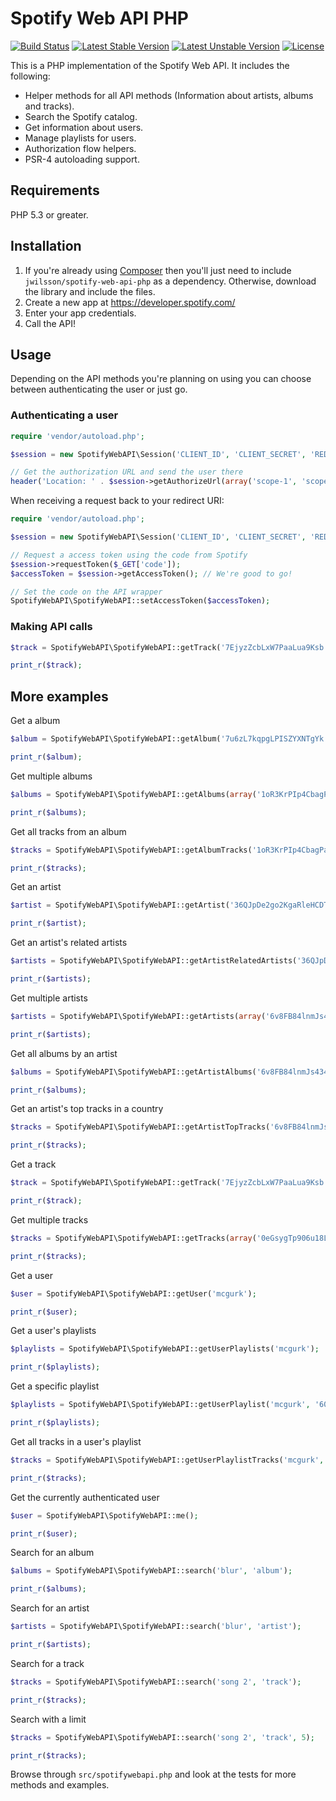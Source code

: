 # Spotify Web API PHP

[![Build Status](https://travis-ci.org/jwilsson/spotify-web-api-php.svg?branch=master)](https://travis-ci.org/jwilsson/spotify-web-api-php)
[![Latest Stable Version](https://poser.pugx.org/jwilsson/spotify-web-api-php/v/stable.svg)](https://packagist.org/packages/jwilsson/spotify-web-api-php)
[![Latest Unstable Version](https://poser.pugx.org/jwilsson/spotify-web-api-php/v/unstable.svg)](https://packagist.org/packages/jwilsson/spotify-web-api-php)
[![License](https://poser.pugx.org/jwilsson/spotify-web-api-php/license.svg)](https://packagist.org/packages/jwilsson/spotify-web-api-php)

This is a PHP implementation of the Spotify Web API. It includes the following:

* Helper methods for all API methods (Information about artists, albums and tracks).
* Search the Spotify catalog.
* Get information about users.
* Manage playlists for users.
* Authorization flow helpers.
* PSR-4 autoloading support.

## Requirements
PHP 5.3 or greater.

## Installation
1. If you're already using [Composer](https://getcomposer.org/) then you'll just need to include `jwilsson/spotify-web-api-php` as a dependency. Otherwise, download the library and include the files.
2. Create a new app at https://developer.spotify.com/
3. Enter your app credentials.
4. Call the API!

## Usage
Depending on the API methods you're planning on using you can choose between authenticating the user or just go.

### Authenticating a user

```php
require 'vendor/autoload.php';

$session = new SpotifyWebAPI\Session('CLIENT_ID', 'CLIENT_SECRET', 'REDIRECT_URI');

// Get the authorization URL and send the user there
header('Location: ' . $session->getAuthorizeUrl(array('scope-1', 'scope-2')));
```

When receiving a request back to your redirect URI:

```php
require 'vendor/autoload.php';

$session = new SpotifyWebAPI\Session('CLIENT_ID', 'CLIENT_SECRET', 'REDIRECT_URI');

// Request a access token using the code from Spotify
$session->requestToken($_GET['code']);
$accessToken = $session->getAccessToken(); // We're good to go!

// Set the code on the API wrapper
SpotifyWebAPI\SpotifyWebAPI::setAccessToken($accessToken);
```
### Making API calls

```php
$track = SpotifyWebAPI\SpotifyWebAPI::getTrack('7EjyzZcbLxW7PaaLua9Ksb');

print_r($track);
```

## More examples

Get a album

```php
$album = SpotifyWebAPI\SpotifyWebAPI::getAlbum('7u6zL7kqpgLPISZYXNTgYk');

print_r($album);
```

Get multiple albums

```php
$albums = SpotifyWebAPI\SpotifyWebAPI::getAlbums(array('1oR3KrPIp4CbagPa3PhtPp', '6lPb7Eoon6QPbscWbMsk6a'));

print_r($albums);
```

Get all tracks from an album

```php
$tracks = SpotifyWebAPI\SpotifyWebAPI::getAlbumTracks('1oR3KrPIp4CbagPa3PhtPp');

print_r($tracks);
```

Get an artist

```php
$artist = SpotifyWebAPI\SpotifyWebAPI::getArtist('36QJpDe2go2KgaRleHCDTp');

print_r($artist);
```

Get an artist's related artists

```php
$artists = SpotifyWebAPI\SpotifyWebAPI::getArtistRelatedArtists('36QJpDe2go2KgaRleHCDTp');

print_r($artists);
```

Get multiple artists

```php
$artists = SpotifyWebAPI\SpotifyWebAPI::getArtists(array('6v8FB84lnmJs434UJf2Mrm', '6olE6TJLqED3rqDCT0FyPh'));

print_r($artists);
```

Get all albums by an artist

```php
$albums = SpotifyWebAPI\SpotifyWebAPI::getArtistAlbums('6v8FB84lnmJs434UJf2Mrm');

print_r($albums);
```

Get an artist's top tracks in a country

```php
$tracks = SpotifyWebAPI\SpotifyWebAPI::getArtistTopTracks('6v8FB84lnmJs434UJf2Mrm', 'se');

print_r($tracks);
```

Get a track

```php
$track = SpotifyWebAPI\SpotifyWebAPI::getTrack('7EjyzZcbLxW7PaaLua9Ksb');

print_r($track);
```

Get multiple tracks

```php
$tracks = SpotifyWebAPI\SpotifyWebAPI::getTracks(array('0eGsygTp906u18L0Oimnem', '1lDWb6b6ieDQ2xT7ewTC3G'));

print_r($tracks);
```

Get a user

```php
$user = SpotifyWebAPI\SpotifyWebAPI::getUser('mcgurk');

print_r($user);
```

Get a user's playlists

```php
$playlists = SpotifyWebAPI\SpotifyWebAPI::getUserPlaylists('mcgurk');

print_r($playlists);
```

Get a specific playlist

```php
$playlists = SpotifyWebAPI\SpotifyWebAPI::getUserPlaylist('mcgurk', '606nLQuR41ZaA2vEZ4Ofb8');

print_r($playlists);
```

Get all tracks in a user's playlist

```php
$tracks = SpotifyWebAPI\SpotifyWebAPI::getUserPlaylistTracks('mcgurk', '606nLQuR41ZaA2vEZ4Ofb8');

print_r($tracks);
```

Get the currently authenticated user

```php
$user = SpotifyWebAPI\SpotifyWebAPI::me();

print_r($user);
```

Search for an album

```php
$albums = SpotifyWebAPI\SpotifyWebAPI::search('blur', 'album');

print_r($albums);
```

Search for an artist

```php
$artists = SpotifyWebAPI\SpotifyWebAPI::search('blur', 'artist');

print_r($artists);
```

Search for a track

```php
$tracks = SpotifyWebAPI\SpotifyWebAPI::search('song 2', 'track');

print_r($tracks);
```

Search with a limit

```php
$tracks = SpotifyWebAPI\SpotifyWebAPI::search('song 2', 'track', 5);

print_r($tracks);
```

Browse through `src/spotifywebapi.php` and look at the tests for more methods and examples.
